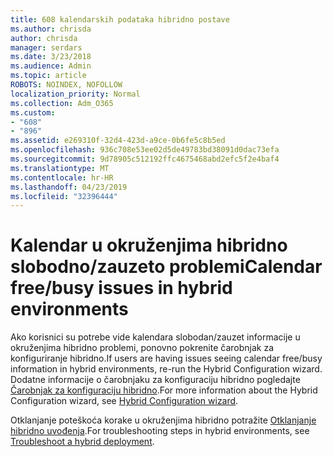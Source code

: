 ```yaml
---
title: 608 kalendarskih podataka hibridno postave
ms.author: chrisda
author: chrisda
manager: serdars
ms.date: 3/23/2018
ms.audience: Admin
ms.topic: article
ROBOTS: NOINDEX, NOFOLLOW
localization_priority: Normal
ms.collection: Adm_O365
ms.custom:
- "608"
- "896"
ms.assetid: e269310f-32d4-423d-a9ce-0b6fe5c8b5ed
ms.openlocfilehash: 936c708e53ee02d5de49783bd38091d0dac73efa
ms.sourcegitcommit: 9d78905c512192ffc4675468abd2efc5f2e4baf4
ms.translationtype: MT
ms.contentlocale: hr-HR
ms.lasthandoff: 04/23/2019
ms.locfileid: "32396444"
---
```

# <a name="calendar-freebusy-issues-in-hybrid-environments"></a><span data-ttu-id="bb068-102">Kalendar u okruženjima hibridno slobodno/zauzeto problemi</span><span class="sxs-lookup"><span data-stu-id="bb068-102">Calendar free/busy issues in hybrid environments</span></span>

<span data-ttu-id="bb068-103">Ako korisnici su potrebe vide kalendara slobodan/zauzet informacije u okruženjima hibridno problemi, ponovno pokrenite čarobnjak za konfiguriranje hibridno.</span><span class="sxs-lookup"><span data-stu-id="bb068-103">If users are having issues seeing calendar free/busy information in hybrid environments, re-run the Hybrid Configuration wizard.</span></span> <span data-ttu-id="bb068-104">Dodatne informacije o čarobnjaku za konfiguraciju hibridno pogledajte [Čarobnjak za konfiguraciju hibridno](https://go.microsoft.com/fwlink/p/?linkid=528149).</span><span class="sxs-lookup"><span data-stu-id="bb068-104">For more information about the Hybrid Configuration wizard, see [Hybrid Configuration wizard](https://go.microsoft.com/fwlink/p/?linkid=528149).</span></span>

<span data-ttu-id="bb068-105">Otklanjanje poteškoća korake u okruženjima hibridno potražite [Otklanjanje hibridno uvođenja](https://technet.microsoft.com/library/jj659053.aspx).</span><span class="sxs-lookup"><span data-stu-id="bb068-105">For troubleshooting steps in hybrid environments, see [Troubleshoot a hybrid deployment](https://technet.microsoft.com/library/jj659053.aspx).</span></span>
